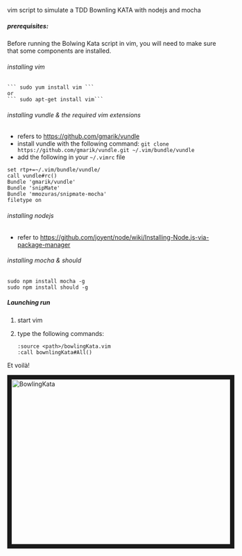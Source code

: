 vim script to simulate a TDD Bownling KATA with nodejs and mocha

##### prerequisites:
Before running the Bolwing Kata script in vim, you will need to make sure that some components are installed. 

###### installing vim
      
    ``` sudo yum install vim ```
    or
    ``` sudo apt-get install vim```

###### installing vundle & the required vim extensions

   - refers to https://github.com/gmarik/vundle
   - install vundle with the following command:
   ```git clone https://github.com/gmarik/vundle.git ~/.vim/bundle/vundle```
   - add the following in your ```~/.vimrc``` file 

```
set rtp+=~/.vim/bundle/vundle/
call vundle#rc()
Bundle 'gmarik/vundle'
Bundle 'snipMate'
Bundle 'mmozuras/snipmate-mocha'
filetype on
```

###### installing nodejs
   - refer to https://github.com/joyent/node/wiki/Installing-Node.js-via-package-manager
   
###### installing mocha & should
   ``` 
   sudo npm install mocha -g
   sudo npm install should -g
   ```


   
##### Launching run

 1. start vim
 2. type the following commands:
 
    ```
    :source <path>/bowlingKata.vim
    :call bownlingKata#All()
    ```

Et voilà!

<a href="http://www.youtube.com/watch?feature=player_embedded&v=7Op4NJIcz1M" target="_blank">
<img src="http://img.youtube.com/vi/7Op4NJIcz1M/hqdefault.jpg" 
alt="BowlingKata" width="640" height="380" border="10" /></a>

